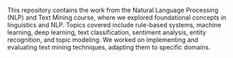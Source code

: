 This repository contains the work from the Natural Language Processing (NLP) and Text Mining course, where we explored foundational concepts in linguistics and NLP. Topics covered include rule-based systems, machine learning, deep learning, text classification, sentiment analysis, entity recognition, and topic modeling. We worked on implementing and evaluating text mining techniques, adapting them to specific domains. 
